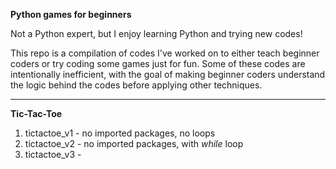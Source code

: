 <b>Python games for beginners</b>

Not a Python expert, but I enjoy learning Python and trying new codes!

This repo is a compilation of codes I've worked on to either teach beginner coders or try coding some games just for fun. Some of these codes are intentionally inefficient, with the goal of making beginner coders understand the logic behind the codes before applying other techniques.

***
<b>Tic-Tac-Toe</b>
1. tictactoe_v1 - no imported packages, no loops
2. tictactoe_v2 - no imported packages, with <i>while</i> loop
3. tictactoe_v3 -
